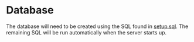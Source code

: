 # Database

The database will need to be created using the SQL found in [setup.sql](setup.sql).
The remaining SQL will be run automatically when the server starts up.
